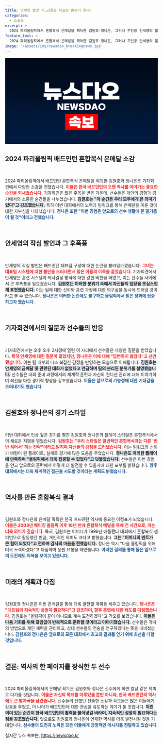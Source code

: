 ```yaml
---
title: 안세영 발언 후…김원호 대표팀 분위기 우려!
categories:
  - 스포츠
excerpt: >
  2024 파리올림픽에서 혼합복식 은메달을 획득한 김원호·정나은, 그러나 주인공 안세영의 불참과 함께 쏟아지는 논란! 대표팀 시스템에 대한 안세영의 날선 비판이 후폭풍을 일으키며, 기자회견은 그의 이슈로 가득 찼다.
feature_text: >
  2024 파리올림픽에서 혼합복식 은메달을 획득한 김원호·정나은, 그러나 주인공 안세영의 불참과 함께 쏟아지는 논란! 대표팀 시스템에 대한 안세영의 날선 비판이 후폭풍을 일으키며, 기자회견은 그의 이슈로 가득 찼다.
image: '/assets/img/newsdao_breakingnews.jpg'
---
```


<p><img src="/assets/img/newsdao_breakingnews.jpg" alt="ranknews 속보" /></p>

<h2 data-ke-size="size26">2024 파리올림픽 배드민턴 혼합복식 은메달 소감</h2>

<p data-ke-size="size16">&nbsp;</p>  

<p>2024 파리올림픽에서 배드민턴 혼합복식 은메달을 획득한 김원호와 정나은은 기자회견에서 다양한 소감을 전했습니다. <b><span style="color: #ee2323;">이들은 한국 배드민턴의 오랜 역사를 이어가는 중요한 순간을 되새겼습니다.</span></b> 기자회견은 많은 주목을 받은 가운데, 선수들은 개인의 경험과 경기에서의 소중한 순간들을 나누었습니다. <b><span style="background-color: #21538527;">김원호는 "이 순간은 우리 모두에게 큰 의미가 있다"고 강조했습니다.</span></b> 특히 이번 대회에서의 노력과 팀워크를 통해 은메달을 이룬 것에 대한 자부심을 나타냈습니다. <b><span style="color: #1a5490;">정나은 또한 "이번 경험은 앞으로의 선수 생활에 큰 밑거름이 될 것"이라고 전했습니다.</span></b></p>

<p data-ke-size="size16">&nbsp;</p>  

<h2 data-ke-size="size26">안세영의 작심 발언과 그 후폭풍</h2>

<p data-ke-size="size16">&nbsp;</p>  

<p>안세영의 작심 발언은 배드민턴 대표팀 구성에 대한 논란을 불러일으켰습니다. <b><span style="color: #ee2323;">그녀는 대표팀 시스템에 대한 불만을 드러내면서 많은 이들의 이목을 끌었습니다.</span></b> 기자회견에서 안세영은 훈련 시스템과 의사결정 방식에 대한 강한 비판을 하였고, 이는 선수들 사이에서 큰 후폭풍을 일으켰습니다. <b><span style="background-color: #21538527;">김원호는 이러한 분위기 속에서 자신들의 입장을 조심스럽게 표현했습니다.</span></b> 이는 팀에 대한 신뢰와 훈련 과정에 대한 의구심을 동시에 드러낸 것이라고 볼 수 있습니다. <b><span style="color: #1a5490;">정나은은 이러한 논란에도 불구하고 올림픽에서 얻은 성과에 집중하고자 했습니다.</span></b></p>

<p data-ke-size="size16">&nbsp;</p>  

<h2 data-ke-size="size26">기자회견에서의 질문과 선수들의 반응</h2>

<p data-ke-size="size16">&nbsp;</p>  

<p>기자회견에서는 오후 오후 2시경에 열린 이 자리에서 선수들은 다양한 질문을 받았습니다. <b><span style="color: #ee2323;">특히 안세영에 대한 질문이 많았지만, 정나은은 이에 대해 "답변하지 않겠다"고 선언했습니다.</span></b> 이는 팀 내부의 다소 복잡한 감정을 반영하는 모습으로 이해됩니다. <b><span style="background-color: #21538527;">김원호는 안세영의 금메달 및 관련된 대화가 없었다고 언급하며 팀의 분리된 분위기를 설명했습니다.</span></b> 선수들은 대회 준비 과정에서의 체계적 훈련과 자신의 컨디션 관리에 대해 이야기하며 최선을 다한 경기력 향상을 강조했습니다. <b><span style="color: #1a5490;">이들은 앞으로의 가능성에 대한 기대감을 드러내기도 했습니다.</span></b></p>

<p data-ke-size="size16">&nbsp;</p>  

<h2 data-ke-size="size26">김원호와 정나은의 경기 스타일</h2>

<p data-ke-size="size16">&nbsp;</p>  

<p>이번 대회에서 인상 깊은 경기를 펼친 김원호와 정나은의 플레이 스타일은 혼합복식에서의 새로운 지평을 열었습니다. <b><span style="color: #ee2323;">김원호는 "우리 스타일은 일반적인 혼합복식과는 다른 '반반 섞어서' 하는 전략"이라고 밝히며 자신들의 강점을 드러냈습니다.</span></b> 이는 팀워크와 신뢰가 바탕이 된 플레이로, 실제로 경기에 많은 도움을 주었습니다. <b><span style="background-color: #21538527;">정나은도 이러한 플레이에 만족하며 "올림픽에서 더욱 집중할 수 있었다"고 덧붙였습니다.</span></b> 선수들은 이번 경험을 안고 앞으로의 훈련에서 어떻게 더 발전할 수 있을지에 대한 포부를 밝혔습니다. <b><span style="color: #1a5490;">향후 대회에서는 더욱 체계적인 접근을 시도할 것이라는 계획도 밝혔습니다.</span></b></p>

<p data-ke-size="size16">&nbsp;</p>  

<h2 data-ke-size="size26">역사를 만든 혼합복식 결과</h2>

<p data-ke-size="size16">&nbsp;</p>  

<p>김원호와 정나은의 은메달 획득은 한국 배드민턴 역사에 중요한 이정표가 되었습니다. <b><span style="color: #ee2323;">이들은 2008년 베이징 올림픽 이후 16년 만에 혼합복식 메달을 목에 건 사건으로, 이는 더욱 의미가 깊습니다.</span></b> 특히, 김원호는 어머니가 1996년 애틀랜타 대회에서 혼합복식 챔피언으로 활동했던 만큼, 개인적인 의미도 크다고 밝혔습니다. <b><span style="background-color: #21538527;">그는 "어머니의 멘트가 큰 힘이 되었다"고 전하며 감사의 마음을 전했습니다.</span></b> 정나은 역시 "다음 올림픽을 위해 더욱 노력하겠다"고 다짐하며 응원 요청을 하였습니다. <b><span style="color: #1a5490;">이러한 결의를 통해 둘은 앞으로의 도전에도 의욕을 보이고 있습니다.</span></b></p>

<p data-ke-size="size16">&nbsp;</p>  

<h2 data-ke-size="size26">미래의 계획과 다짐</h2>

<p data-ke-size="size16">&nbsp;</p>  

<p>김원호와 정나은은 이번 은메달을 통해 더욱 발전할 계획을 세우고 있습니다. <b><span style="color: #ee2323;">정나은은 "대표팀의 지속적인 응원이 필요하다"고 강조하며, 향후 훈련에 대한 태도를 다짐했습니다.</span></b> 김원호는 "올림픽이 끝이 아니므로 계속 도전하겠다"고 각오를 보였습니다. <b><span style="background-color: #21538527;">이들은 다음 기회를 위해 끊임없이 반복적으로 훈련할 것이라고 이야기했습니다.</span></b> 선수들은 각자의 방법으로 개인 체력을 관리하고, 상대 선수들의 전술을 연구하겠다는 뜻을 내비쳤습니다. <b><span style="color: #1a5490;">김원호와 정나은은 앞으로의 모든 대회에서 최고의 결과를 얻기 위해 최선을 다할 것입니다.</span></b></p>

<p data-ke-size="size16">&nbsp;</p>  

<h2 data-ke-size="size26">결론: 역사의 한 페이지를 장식한 두 선수</h2>

<p data-ke-size="size16">&nbsp;</p>  

<p>2024 파리올림픽에서의 은메달 획득은 김원호와 정나은 선수에게 하얀 칼날 같은 의미로 다가올 것입니다. <b><span style="color: #ee2323;">이들은 자신의 목표를 이루었을 뿐만 아니라, 한국 배드민턴의 역사에도 큰 발자국을 남겼습니다.</span></b> 선수들이 전했던 진솔한 소감과 각오들은 많은 이들에게 감동을 주었고, 더 나아가 배드민턴에 대한 관심을 유도하는 계기가 될 것입니다. <b><span style="background-color: #21538527;">이런 의미 있는 순간이 한국 배드민턴의 활력을 불어넣길 바라며, 지속적인 성장이 필요하다는 점을 강조했습니다.</span></b> 앞으로도 김원호와 정나은이 연재한 역사를 더욱 발전시킬 것을 기대합니다. <b><span style="color: #1a5490;">선수들의 도전과 노력은 모든 이들에게 긍정적인 메시지를 전달하고 있습니다.</span></b></p>
실시간 뉴스 속보는, <a href="https://newsdao.kr" rel="dofollow">https://newsdao.kr</a>


